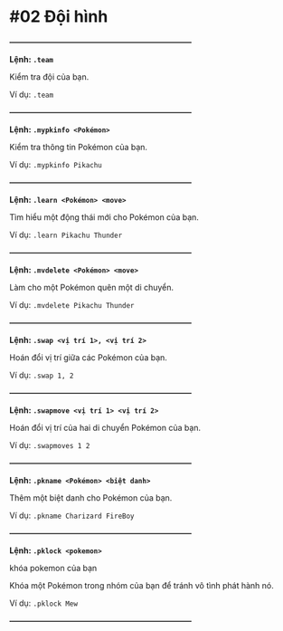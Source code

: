 # #02 Đội hình

~~**———————————————————————**~~

__Lệnh: ``.team``__

Kiểm tra đội của bạn.

Ví dụ: ``.team``

~~**———————————————————————**~~

__Lệnh: ``.mypkinfo <Pokémon>``__

Kiểm tra thông tin Pokémon của bạn.

Ví dụ: ``.mypkinfo Pikachu``

~~**———————————————————————**~~

__Lệnh: ``.learn <Pokémon> <move>``__

Tìm hiểu một động thái mới cho Pokémon của bạn.

Ví dụ: ``.learn Pikachu Thunder``

~~**———————————————————————**~~

__Lệnh: ``.mvdelete <Pokémon> <move>``__

Làm cho một Pokémon quên một di chuyển.

Ví dụ: ``.mvdelete Pikachu Thunder``

~~**———————————————————————**~~

__Lệnh: ``.swap <vị trí 1>, <vị trí 2>``__

Hoán đổi vị trí giữa các Pokémon của bạn.

Ví dụ: ``.swap 1, 2``

~~**———————————————————————**~~

__Lệnh: ``.swapmove <vị trí 1> <vị trí 2>``__

Hoán đổi vị trí của hai di chuyển Pokémon của bạn.

Ví dụ: ``.swapmoves 1 2``

~~**———————————————————————**~~

__Lệnh: ``.pkname <Pokémon> <biệt danh>``__

Thêm một biệt danh cho Pokémon của bạn.

Ví dụ: ``.pkname Charizard FireBoy``

~~**———————————————————————**~~

__Lệnh: ``.pklock <pokemon>``__

khóa pokemon của bạn

Khóa một Pokémon trong nhóm của bạn để tránh vô tình phát hành nó.

Ví dụ: ``.pklock Mew``

~~**———————————————————————**~~
